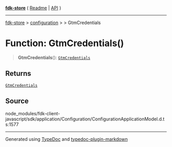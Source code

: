 [**fdk-store**](../../../README.md) ( [Readme](../../../README.md) \| [API](../../../API.md) )

---

[fdk-store](../../../API.md) > [configuration](../../README.md) > [<internal>](../README.md) > GtmCredentials

# Function: GtmCredentials()

> **GtmCredentials**(): [`GtmCredentials`](../type-aliases/type-alias.GtmCredentials.md)

## Returns

[`GtmCredentials`](../type-aliases/type-alias.GtmCredentials.md)

## Source

node_modules/fdk-client-javascript/sdk/application/Configuration/ConfigurationApplicationModel.d.ts:1577

---

Generated using [TypeDoc](https://typedoc.org/) and [typedoc-plugin-markdown](https://www.npmjs.com/package/typedoc-plugin-markdown)
